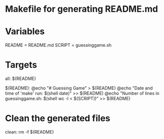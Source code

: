 # Makefile for generating README.md

# Variables
README = README.md
SCRIPT = guessinggame.sh

# Targets
all: $(README)

$(README):
	@echo "# Guessing Game" > $(README)
	@echo "Date and time of 'make' run: $(shell date)" >> $(README)
	@echo "Number of lines in guessinggame.sh: $(shell wc -l < $(SCRIPT))" >> $(README)

# Clean the generated files
clean:
	rm -f $(README)
